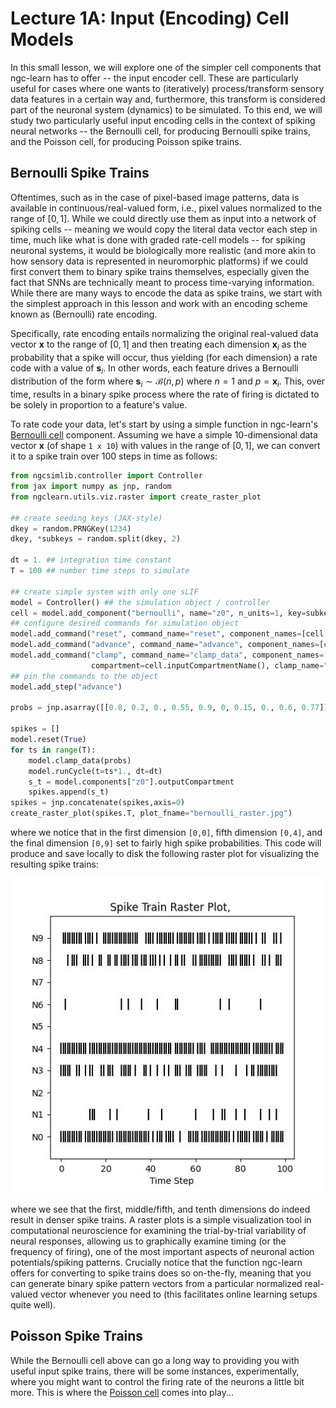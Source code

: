 # Lecture 1A: Input (Encoding) Cell Models

In this small lesson, we will explore one of the simpler cell components
that ngc-learn has to offer -- the input encoder cell. These are particularly
useful for cases where one wants to (iteratively) process/transform sensory data
features in a certain way and, furthermore, this transform is considered part
of the neuronal system (dynamics) to be simulated. To this end, we will
study two particularly useful input encoding cells in the context of
spiking neural networks -- the Bernoulli cell, for producing Bernoulli
spike trains, and the Poisson cell, for producing Poisson spike trains.

## Bernoulli Spike Trains

Oftentimes, such as in the case of pixel-based image patterns, data is
available in continuous/real-valued form, i.e., pixel values normalized to the range of
$[0,1]$. While we could directly use them as input into a network of spiking cells --
meaning we would copy the literal data vector each step in time, much like what is done
with graded rate-cell models -- for spiking neuronal systems, it would be
biologically more realistic (and more akin to how sensory data is represented
in neuromorphic platforms) if we could first convert them to binary spike trains
themselves, especially given the fact that SNNs are technically meant to process
time-varying information. While there are many ways to encode the
data as spike trains, we start with the simplest approach in this lesson and
work with an encoding scheme known as (Bernoulli) rate encoding.

Specifically, rate encoding entails normalizing the original real-valued data vector
$\mathbf{x}$ to the range of $[0,1]$ and then treating each dimension $\mathbf{x}_i$
as the probability that a spike will occur, thus yielding (for each dimension) a rate code
with a value of $\mathbf{s}_i$. In other words, each feature drives a Bernoulli
distribution of the form where $\mathbf{s}_i \sim \mathcal{B}(n, p)$ where $n = 1$
and $p = \mathbf{x}_i$. This, over time, results in a binary spike process where the
rate of firing is dictated to be solely in proportion to a feature's value.

To rate code your data, let's start by using a simple function in ngc-learn's
[Bernoulli cell](ngclearn.components.input_encoders.bernoulliCell) component.
Assuming we have a simple $10$-dimensional data vector $\mathbf{x}$ (of
shape `1 x 10`) with values in the range of $[0,1]$, we can convert it to a
spike train over $100$ steps in time as follows:

```python
from ngcsimlib.controller import Controller
from jax import numpy as jnp, random
from ngclearn.utils.viz.raster import create_raster_plot

## create seeding keys (JAX-style)
dkey = random.PRNGKey(1234)
dkey, *subkeys = random.split(dkey, 2)

dt = 1. ## integration time constant
T = 100 ## number time steps to simulate

## create simple system with only one sLIF
model = Controller() ## the simulation object / controller
cell = model.add_component("bernoulli", name="z0", n_units=1, key=subkeys[0])
## configure desired commands for simulation object
model.add_command("reset", command_name="reset", component_names=[cell.name], reset_name="do_reset")
model.add_command("advance", command_name="advance", component_names=[cell.name])
model.add_command("clamp", command_name="clamp_data", component_names=[cell.name],
                  compartment=cell.inputCompartmentName(), clamp_name="x")
## pin the commands to the object
model.add_step("advance")

probs = jnp.asarray([[0.8, 0.2, 0., 0.55, 0.9, 0, 0.15, 0., 0.6, 0.77]],dtype=jnp.float32)

spikes = []
model.reset(True)
for ts in range(T):
    model.clamp_data(probs)
    model.runCycle(t=ts*1., dt=dt)
    s_t = model.components["z0"].outputCompartment
    spikes.append(s_t)
spikes = jnp.concatenate(spikes,axis=0)
create_raster_plot(spikes.T, plot_fname="bernoulli_raster.jpg")
```

where we notice that in the first dimension `[0,0]`, fifth dimension `[0,4]`,
and the final dimension `[0,9]` set to fairly high spike probabilities. This
code will produce and save locally to disk the following raster plot for
visualizing the resulting spike trains:

<img src="../../images/tutorials/neurocog/bernoulli_raster.jpg" width="600" /> <br>

where we see that the first, middle/fifth, and tenth dimensions do indeed
result in denser spike trains. A raster plots is a simple visualization tool in
computational neuroscience for examining the trial-by-trial variability of
neural responses, allowing us to graphically examine timing (or the frequency
of firing), one of the most important aspects of neuronal action potentials/spiking
patterns. Crucially notice that the function ngc-learn offers for converting
to spike trains does so on-the-fly, meaning that you can generate binary
spike pattern vectors from a particular normalized real-valued vector whenever you
need to (this facilitates online learning setups quite well).
<!--If you examine the API for the `convert_to_spikes()` routine, you will also notice that you can
also control the firing frequency further with the `gain` argument -- this is
useful for recreating certain input spike settings report in certain computational
neuroscience publications. For example, with MNIST, it is often desired that
the input firing rates are within the approximate range of $0$ to $63.75$ Hertz (Hz)
(as in [2]) and this can easily be recreated for data normalized to $[0,1]$ by setting
the `gain` parameter to `0.25` (we will also do this for this walkthrough
for the model we will build later).

Note that another method offered by ngc-learn for converting your real-valued
data vectors to Poisson spike trains is through the
[SpNode_Enc](ngclearn.engine.nodes.spiking.spnode_enc). This node is a convenience node
that effectively allows us to do the same thing as the code snippet above
(for example, upon inspecting its API, you will see an argument to its constructor
is the `gain` that you can set yourself). However, the `SpNode_Enc` conveniently allows
the spike encoding process to be directly integrated into the `NGCGraph` simulation  
object that you will ultimately want to create (as we will do later in this walkthrough).
Furthermore, internally, this node provides you with some useful optional
compartments that are calculated during simulation such as variable traces/filters.
-->

## Poisson Spike Trains

While the Bernoulli cell above can go a long way to providing you with useful
input spike trains, there will be some instances, experimentally, where you
might want to control the firing rate of the neurons a little bit more. This
is where the [Poisson cell](ngclearn.components.input_encoders.poissonCell)
comes into play...
